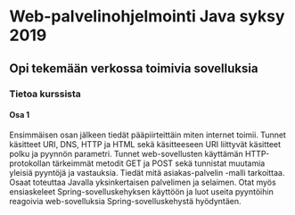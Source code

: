 # Web-palvelinohjelmointi Java syksy 2019
## Opi tekemään verkossa toimivia sovelluksia
### Tietoa kurssista

#### Osa 1

Ensimmäisen osan jälkeen tiedät pääpiirteittäin miten internet toimii. Tunnet käsitteet URI, DNS, HTTP ja HTML sekä käsitteeseen URI liittyvät käsitteet polku ja pyynnön parametri. Tunnet web-sovellusten käyttämän HTTP-protokollan tärkeimmät metodit GET ja POST sekä tunnistat muutamia yleisiä pyyntöjä ja vastauksia. Tiedät mitä asiakas-palvelin -malli tarkoittaa. Osaat toteuttaa Javalla yksinkertaisen palvelimen ja selaimen. Otat myös ensiaskeleet Spring-sovelluskehyksen käyttöön ja luot useita pyyntöihin reagoivia web-sovelluksia Spring-sovelluskehystä hyödyntäen.
